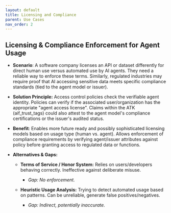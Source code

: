 ```yaml
---
layout: default
title: Licensing and Compliance
parent: Use Cases
nav_order: 2
---
```

## Licensing & Compliance Enforcement for Agent Usage

- **Scenario**: A software company licenses an API or dataset differently for direct human use versus automated use by AI agents. They need a reliable way to enforce these terms. Similarly, regulated industries may require proof that AI accessing sensitive data meets specific compliance standards (tied to the agent model or issuer).
    
- **Solution Principle:** Access control policies check the verifiable agent identity. Policies can verify if the associated user/organization has the appropriate "agent access license". Claims within the ATK (aif_trust_tags) could also attest to the agent model's compliance certifications or the issuer's audited status.
    
- **Benefit**: Enables more future ready and possibly sophisticated licensing models based on usage type (human vs. agent). Allows enforcement of compliance requirements by verifying agent/issuer attributes against policy before granting access to regulated data or functions.
    
- **Alternatives & Gaps:**
    

	- **Terms of Service / Honor System:** Relies on users/developers behaving correctly. Ineffective against deliberate misuse. 
		- *Gap: No enforcement.*
    

	- **Heuristic Usage Analysis:** Trying to detect automated usage based on patterns. Can be unreliable, generate false positives/negatives. 
		- *Gap: Indirect, potentially inaccurate.*